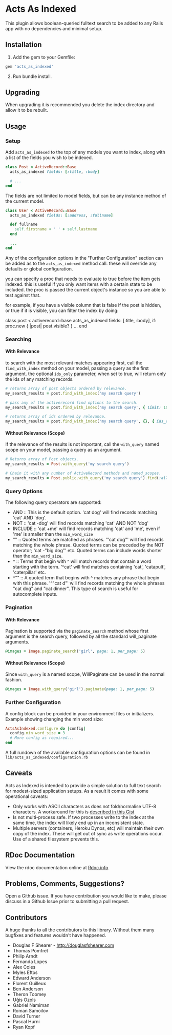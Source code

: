 # Acts As Indexed

This plugin allows boolean-queried fulltext search to be added to any Rails
app with no dependencies and minimal setup.

## Installation

1. Add the gem to your Gemfile:

```ruby
gem 'acts_as_indexed'
```

2. Run bundle install.

## Upgrading

When upgrading it is recommended you delete the index directory and allow it to
be rebuilt.

## Usage

### Setup

Add `acts_as_indexed` to the top of any models you want to index, along with a
list of the fields you wish to be indexed.

```ruby
class Post < ActiveRecord::Base
  acts_as_indexed fields: [:title, :body]

  # ...
end
```

The fields are not limited to model fields, but can be any instance method of
the current model.

```ruby
class User < ActiveRecord::Base
  acts_as_indexed fields: [:address, :fullname]

  def fullname
    self.firstname + ' ' + self.lastname
  end

  ...
end
```

Any of the configuration options in the "Further Configuration" section can be
added as to the `acts_as_indexed` method call. these will override any defaults
or global configuration.

you can specify a proc that needs to evaluate to true before the item gets
indexed. this is useful if you only want items with a certain state to be
included. the proc is passed the current object's instance so you are able to
test against that.

for example, if you have a visible column that is false if the post is hidden,
or true if it is visible, you can filter the index by doing:

class post < activerecord::base
acts_as_indexed fields: [:title, :body], if: proc.new { |post| post.visible? }
...
end

### Searching

#### With Relevance

to search with the most relevant matches appearing first, call the
`find_with_index` method on your model, passing a query as the first argument.
the optional `ids_only` parameter, when set to true, will return only the ids
of any matching records.

```ruby
# returns array of post objects ordered by relevance.
my_search_results = post.find_with_index('my search query')

# pass any of the activerecord find options to the search.
my_search_results = post.find_with_index('my search query', { limit: 10}) # return the first 10 matches.

# returns array of ids ordered by relevance.
my_search_results = post.find_with_index('my search query', {}, { ids_only: true }) # =>  [12,19,33...
```

#### Without Relevance (Scope)

If the relevance of the results is not important, call the `with_query` named
scope on your model, passing a query as an argument.

```ruby
# Returns array of Post objects.
my_search_results = Post.with_query('my search query')

# Chain it with any number of ActiveRecord methods and named_scopes.
my_search_results = Post.public.with_query('my search query').find(:all, limit: 10) # return the first 10 matches which are public.
```

### Query Options

The following query operators are supported:

- AND :: This is the default option. 'cat dog' will find records matching 'cat'
  AND 'dog'.
- NOT :: 'cat -dog' will find records matching 'cat' AND NOT 'dog'
- INCLUDE :: 'cat +me' will find records matching 'cat' and 'me', even if 'me'
  is smaller than the `min_word_size`
- "" :: Quoted terms are matched as phrases. '"cat dog"' will find records
  matching the whole phrase. Quoted terms can be preceded by the NOT operator;
  'cat -"big dog"' etc. Quoted terms can include words shorter than the
  `min_word_size`.
- ^ :: Terms that begin with ^ will match records that contain a word starting
  with the term. '^cat' will find matches containing 'cat', 'catapult',
  'caterpillar' etc.
- ^"" :: A quoted term that begins with ^ matches any phrase that begin with
  this phrase. '^"cat d"' will find records matching the whole phrases "cat
  dog" and "cat dinner". This type of search is useful for autocomplete inputs.

### Pagination

#### With Relevance

Pagination is supported via the `paginate_search` method whose first argument
is the search query, followed by all the standard will_paginate arguments.

```ruby
@images = Image.paginate_search('girl', page: 1, per_page: 5)
```

#### Without Relevance (Scope)

Since `with_query` is a named scope, WillPaginate can be used in the normal
fashion.

```ruby
@images = Image.with_query('girl').paginate(page: 1, per_page: 5)
```

### Further Configuration

A config block can be provided in your environment files or initializers.
Example showing changing the min word size:

```ruby
ActsAsIndexed.configure do |config|
  config.min_word_size = 3
  # More config as required...
end
```

A full rundown of the available configuration options can be found in
`lib/acts_as_indexed/configuration.rb`

## Caveats

Acts as Indexed is intended to provide a simple solution to full text search
for modest-sized application setups. As a result it comes with some operational
caveats:

- Only works with ASCII characters as does not fold/normalise UTF-8 characters.
  A workaround for this is [described in this
  Gist](https://gist.github.com/193903bb4e0d6e5debe1)
- Is not multi-process safe. If two processes write to the index at the same
  time, the index will likely end up in an inconsistent state.
- Multiple servers (containers, Heroku Dynos, etc) will maintain their own copy
  of the index. These will get out of sync as write operations occur. Use of a
  shared filesystem prevents this.

## RDoc Documentation

View the rdoc documentation
online at [Rdoc.info](http://rdoc.info/projects/dougal/acts_as_indexed/).

## Problems, Comments, Suggestions?

Open a Github issue. If you have contribution you would like to make, please
discuss in a Github Issue prior to submitting a pull request.

## Contributors

A huge thanks to all the contributors to this library. Without them many
bugfixes and features wouldn't have happened.

- Douglas F Shearer - http://douglasfshearer.com
- Thomas Pomfret
- Philip Arndt
- Fernanda Lopes
- Alex Coles
- Myles Eftos
- Edward Anderson
- Florent Guilleux
- Ben Anderson
- Theron Toomey
- Uģis Ozols
- Gabriel Namiman
- Roman Samoilov
- David Turner
- Pascal Hurni
- Ryan Kopf
